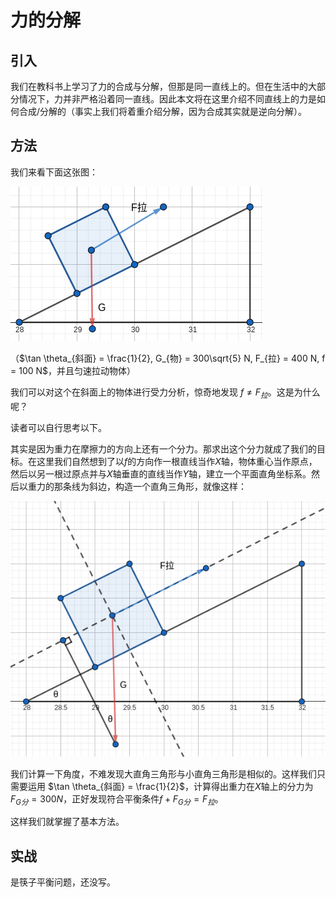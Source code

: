 # 力的分解

## 引入

我们在教科书上学习了力的合成与分解，但那是同一直线上的。但在生活中的大部分情况下，力并非严格沿着同一直线。因此本文将在这里介绍不同直线上的力是如何合成/分解的（事实上我们将着重介绍分解，因为合成其实就是逆向分解）。

## 方法

我们来看下面这张图：

![图1-1](/assets/extra/div_f/1_1.png)

（$\tan \theta_{斜面} = \frac{1}{2}, G_{物} = 300\sqrt{5} N, F_{拉} = 400 N, f = 100 N$，并且匀速拉动物体）

我们可以对这个在斜面上的物体进行受力分析，惊奇地发现 $f \neq F_{拉}$。这是为什么呢？

读者可以自行思考以下。

其实是因为重力在摩擦力的方向上还有一个分力。那求出这个分力就成了我们的目标。在这里我们自然想到了以$f$的方向作一根直线当作$X$轴，物体重心当作原点，然后以另一根过原点并与$X$轴垂直的直线当作$Y$轴，建立一个平面直角坐标系。然后以重力的那条线为斜边，构造一个直角三角形，就像这样：

![图2-1](/assets/extra/div_f/2_1.png)

我们计算一下角度，不难发现大直角三角形与小直角三角形是相似的。这样我们只需要运用 $\tan \theta_{斜面} = \frac{1}{2}$，计算得出重力在$X$轴上的分力为 $F_{G分} = 300 N$，正好发现符合平衡条件$f + F_{G分} = F_{拉}$。

这样我们就掌握了基本方法。

## 实战

是筷子平衡问题，还没写。
